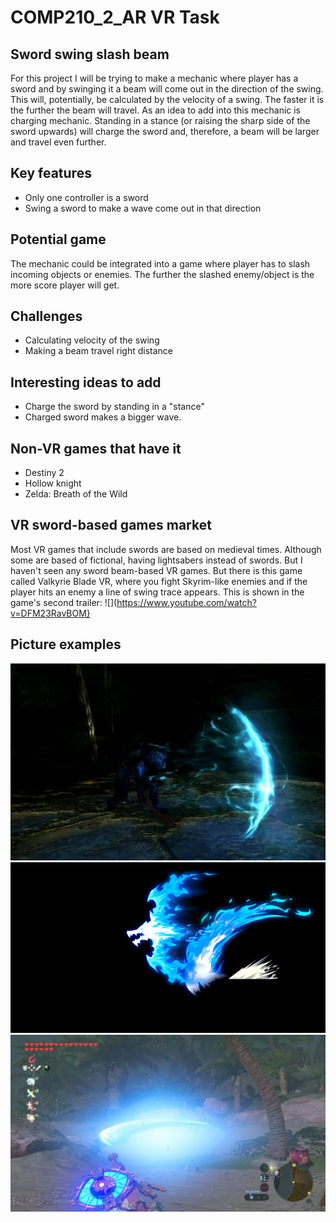 # COMP210_2_AR VR Task

## Sword swing slash beam

For this project I will be trying to make a mechanic where player has a sword and by swinging it a beam will come out 
in the direction of the swing. This will, potentially, be calculated by the velocity of a swing. The faster it is 
the further the beam will travel. As an idea to add into this mechanic is charging mechanic. Standing in a stance 
(or raising the sharp side of the sword upwards) will charge the sword and, therefore, a beam will be larger and travel 
even further. 


## Key features

* Only one controller is a sword
* Swing a sword to make a wave come out in that direction


## Potential game

The mechanic could be integrated into a game where player has to slash incoming objects or enemies. 
The further the slashed enemy/object is the more score player will get. 


## Challenges

* Calculating velocity of the swing
* Making a beam travel right distance


## Interesting ideas to add

* Charge the sword by standing in a "stance"
* Charged sword makes a bigger wave.


## Non-VR games that have it

* Destiny 2
* Hollow knight
* Zelda: Breath of the Wild

## VR sword-based games market

Most VR games that include swords are based on medieval times. Although some are based of fictional, having lightsabers 
instead of swords. But I haven't seen any sword beam-based VR games. But there is this game called Valkyrie Blade VR, 
where you fight Skyrim-like enemies and if the player hits an enemy a line of swing trace appears. This is shown 
in the game's second trailer:
![](https://www.youtube.com/watch?v=DFM23RavBOM}


## Picture examples

![Wave example](Images/SwingWave.jpg)
![Gif that shows the swing mechanic](Images/gigaslasher-effect.gif)
![Zelda: Breath of the Wild](Images/Zelda.jpg)